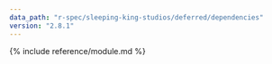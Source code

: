 ```yaml
---
data_path: "r-spec/sleeping-king-studios/deferred/dependencies"
version: "2.8.1"
---
```


{% include reference/module.md %}
